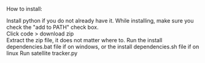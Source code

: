How to install:

Install python if you do not already have it. While installing, make sure you check the "add to PATH" check box.   
Click code > download zip   
Extract the zip file, it does not matter where to.
Run the install dependencies.bat file if on windows, or the install dependencies.sh file if on linux
Run satellite tracker.py